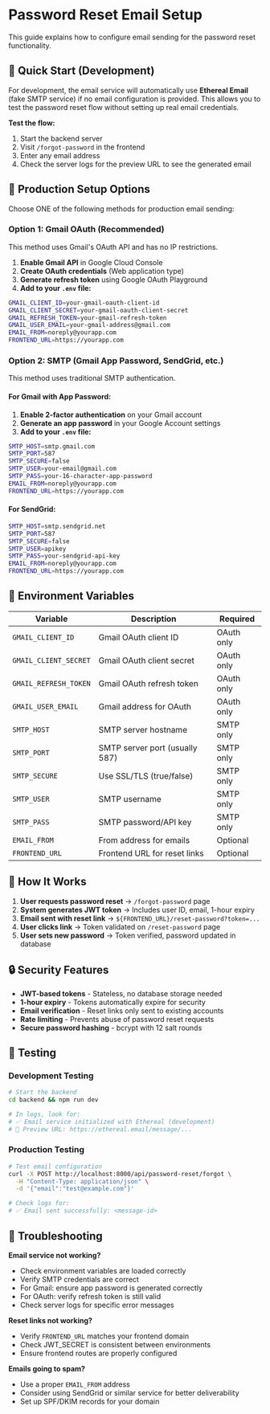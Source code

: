 # Password Reset Email Setup

This guide explains how to configure email sending for the password reset functionality.

## 🚀 Quick Start (Development)

For development, the email service will automatically use **Ethereal Email** (fake SMTP service) if no email configuration is provided. This allows you to test the password reset flow without setting up real email credentials.

**Test the flow:**
1. Start the backend server
2. Visit `/forgot-password` in the frontend
3. Enter any email address
4. Check the server logs for the preview URL to see the generated email

## 📧 Production Setup Options

Choose ONE of the following methods for production email sending:

### Option 1: Gmail OAuth (Recommended)

This method uses Gmail's OAuth API and has no IP restrictions.

1. **Enable Gmail API** in Google Cloud Console
2. **Create OAuth credentials** (Web application type)
3. **Generate refresh token** using Google OAuth Playground
4. **Add to your `.env` file:**

```bash
GMAIL_CLIENT_ID=your-gmail-oauth-client-id
GMAIL_CLIENT_SECRET=your-gmail-oauth-client-secret
GMAIL_REFRESH_TOKEN=your-gmail-refresh-token
GMAIL_USER_EMAIL=your-gmail-address@gmail.com
EMAIL_FROM=noreply@yourapp.com
FRONTEND_URL=https://yourapp.com
```

### Option 2: SMTP (Gmail App Password, SendGrid, etc.)

This method uses traditional SMTP authentication.

#### For Gmail with App Password:
1. **Enable 2-factor authentication** on your Gmail account
2. **Generate an app password** in your Google Account settings
3. **Add to your `.env` file:**

```bash
SMTP_HOST=smtp.gmail.com
SMTP_PORT=587
SMTP_SECURE=false
SMTP_USER=your-email@gmail.com
SMTP_PASS=your-16-character-app-password
EMAIL_FROM=noreply@yourapp.com
FRONTEND_URL=https://yourapp.com
```

#### For SendGrid:
```bash
SMTP_HOST=smtp.sendgrid.net
SMTP_PORT=587
SMTP_SECURE=false
SMTP_USER=apikey
SMTP_PASS=your-sendgrid-api-key
EMAIL_FROM=noreply@yourapp.com
FRONTEND_URL=https://yourapp.com
```

## 🔧 Environment Variables

| Variable | Description | Required |
|----------|-------------|----------|
| `GMAIL_CLIENT_ID` | Gmail OAuth client ID | OAuth only |
| `GMAIL_CLIENT_SECRET` | Gmail OAuth client secret | OAuth only |
| `GMAIL_REFRESH_TOKEN` | Gmail OAuth refresh token | OAuth only |
| `GMAIL_USER_EMAIL` | Gmail address for OAuth | OAuth only |
| `SMTP_HOST` | SMTP server hostname | SMTP only |
| `SMTP_PORT` | SMTP server port (usually 587) | SMTP only |
| `SMTP_SECURE` | Use SSL/TLS (true/false) | SMTP only |
| `SMTP_USER` | SMTP username | SMTP only |
| `SMTP_PASS` | SMTP password/API key | SMTP only |
| `EMAIL_FROM` | From address for emails | Optional |
| `FRONTEND_URL` | Frontend URL for reset links | Optional |

## 🔗 How It Works

1. **User requests password reset** → `/forgot-password` page
2. **System generates JWT token** → Includes user ID, email, 1-hour expiry
3. **Email sent with reset link** → `${FRONTEND_URL}/reset-password?token=...`
4. **User clicks link** → Token validated on `/reset-password` page
5. **User sets new password** → Token verified, password updated in database

## 🔒 Security Features

- **JWT-based tokens** - Stateless, no database storage needed
- **1-hour expiry** - Tokens automatically expire for security
- **Email verification** - Reset links only sent to existing accounts
- **Rate limiting** - Prevents abuse of password reset requests
- **Secure password hashing** - bcrypt with 12 salt rounds

## 🧪 Testing

### Development Testing
```bash
# Start the backend
cd backend && npm run dev

# In logs, look for:
# ✅ Email service initialized with Ethereal (development)
# 🔗 Preview URL: https://ethereal.email/message/...
```

### Production Testing
```bash
# Test email configuration
curl -X POST http://localhost:8000/api/password-reset/forgot \
  -H "Content-Type: application/json" \
  -d '{"email":"test@example.com"}'

# Check logs for:
# ✅ Email sent successfully: <message-id>
```

## 🚨 Troubleshooting

**Email service not working?**
- Check environment variables are loaded correctly
- Verify SMTP credentials are correct
- For Gmail: ensure app password is generated correctly
- For OAuth: verify refresh token is still valid
- Check server logs for specific error messages

**Reset links not working?**
- Verify `FRONTEND_URL` matches your frontend domain
- Check JWT_SECRET is consistent between environments
- Ensure frontend routes are properly configured

**Emails going to spam?**
- Use a proper `EMAIL_FROM` address
- Consider using SendGrid or similar service for better deliverability
- Set up SPF/DKIM records for your domain 
